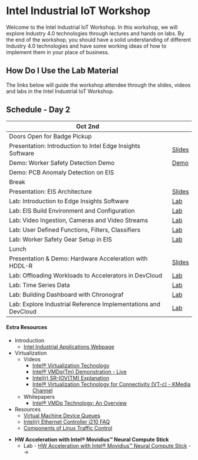 ﻿# Intel Industrial IoT Workshop

Welcome to the Intel Industrial IoT Workshop. In this workshop, we will explore Industry 4.0 technologies through lectures and hands on labs. By the end of the workshop, you should have a solid understanding of different Industry 4.0 technologies and have some working ideas of how to implement them in your place of business.

## How Do I Use the Lab Material

The links below will guide the workshop attendee through the slides, videos and labs in the Intel Industrial IoT Workshop.

## Schedule - Day 2

| Oct 2nd                                                                      |                                                                                                 |
| ------------------------------------------------------------------------------- | ----------------------------------------------------------------------------------------------- |
| Doors Open for Badge Pickup                                                     |                                                                                                 |
| Presentation: Introduction to Intel Edge Insights Software                 | [Slides](./presentations/EIS-2.1-Presentation.pdf)            |
| Demo: Worker Safety Detection Demo | [Demo](https://software.intel.com/en-us/iot/reference-implementations/safety-gear-detector) |                  |
| Demo: PCB Anomaly Detection on EIS                                              |                                                                                                 |
| Break                                                    |                                                                             |
| Presentation: EIS Architecture                    | [Slides](./presentations/EIS_Architecture.pdf)  |
| Lab: Introduction to Edge Insights Software| [Lab](https://github.com/SSG-DRD-IOT/EIS-documentation/blob/master/README.md)|
| Lab: EIS Build Environment and Configuration                                          | [Lab](https://github.com/SSG-DRD-IOT/lab-restricted-zone-notifier-using-EIS/blob/master/explore_IEdgeInsights.md)  |
| Lab: Video Ingestion, Cameras and Video Streams | [Lab](https://github.com/SSG-DRD-IOT/EIS-documentation/blob/master/ingestion.md)|
| Lab: User Defined Functions, Filters, Classifiers | [Lab](https://github.com/SSG-DRD-IOT/EIS-documentation/blob/master/udfs.md)|
| Lab: Worker Safety Gear Setup in EIS| [Lab](https://github.com/SSG-DRD-IOT/lab-restricted-zone-notifier-using-EIS/blob/EIS-2.0-Workshop/understanding_ri_to_eis_conversion.md)
| Lunch  
| Presentation & Demo: Hardware Acceleration with HDDL-R                          | [Slides](https://github.com/SSG-DRD-IOT/Industrial-IoT-Workshop/blob/SMG-Techconnect/presentations/VPU_Intro.pdf)                                                                               |
| Lab: Offloading Workloads to Accelerators in DevCloud                           | [Lab](https://colfaxresearch.com/iot-devcloud/)                                                                                 |
| Lab: Time Series Data                                                           | [Lab](https://github.com/SSG-DRD-IOT/lab-eis-timeseries/blob/master/README.md) |
| Lab: Building Dashboard with Chronograf      | [Lab](https://github.com/SSG-DRD-IOT/lab-eis-chronograf/blob/master/README.md)    
| Lab: Explore Industrial Reference Implementations and DevCloud                              | [Lab](https://software.intel.com/en-us/iot/reference-implementations)                           |

#### Extra Resources

- Introduction
  - [Intel Industrial Applications Webpage](https://www.intel.com/content/www/us/en/internet-of-things/industrial-iot/overview.html)
- Virtualization
  - Videos
    - [Intel® Virtualization Technology](https://www.youtube.com/watch?v=gqZrarZiHp8&t=22s)
    - [Intel® VMDq(Tm) Demonstration - Live](https://www.youtube.com/watch?v=lOBOEcBSSkQ)
    - [Intel(r) SR-IOV(TM) Explanation](https://www.youtube.com/watch?v=hRHsk8Nycdg)
    - [Intel® Virtualization Technology for Connectivity (VT-c) - KMedia Channel](https://www.youtube.com/watch?v=Y-EaX3BBzSc&t=3s)
  - Whitepapers
    - [Intel® VMDq Technology: An Overview](https://www.intel.com/content/dam/www/public/us/en/documents/white-papers/vmdq-technology-paper.pdf)
- Resources
  - [Virtual Machine Device Queues](https://www.intel.com/content/www/us/en/ethernet-products/converged-network-adapters/io-acceleration-technology-vmdq.html)
  - [Intel(r) Ethernet Controller i210 FAQ](https://www.intel.com/content/dam/www/public/us/en/documents/faqs/ethernet-controller-i210-i211-faq.pdf)
  - [Components of Linux Traffic Control](http://tldp.org/HOWTO/Traffic-Control-HOWTO/components.html)

* **HW Acceleration with Intel® Movidius™ Neural Compute Stick**
  - Lab - [HW Acceleration with Intel® Movidius™ Neural Compute Stick](https://github.com/intel-iot-devkit/smart-video-workshop/HW-Acceleration-with-Movidious-NCS/README.md) -->
